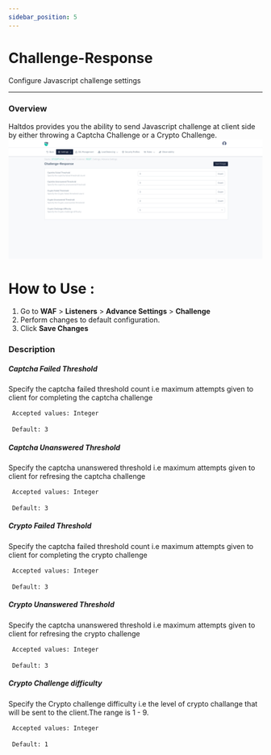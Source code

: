 ```yaml
---
sidebar_position: 5
---
```

# Challenge-Response
Configure Javascript challenge settings

---

### Overview 
Haltdos provides you the ability to send Javascript challenge at client side by either throwing a Captcha Challenge or a Crypto
Challenge.
![Challenge](/img/waf/v8/docs/challenge.png)

# How to Use :
1. Go to **WAF** > **Listeners** > **Advance Settings** > **Challenge**
2. Perform changes to default configuration. 
3. Click **Save Changes**
    

### Description 

##### **Captcha Failed Threshold**

Specify the captcha failed threshold count i.e maximum attempts given to client for completing the captcha challenge

     Accepted values: Integer

     Default: 3 

##### **Captcha Unanswered Threshold**

Specify the captcha unanswered threshold i.e maximum attempts given to client for refresing the captcha challenge

     Accepted values: Integer

     Default: 3 

##### **Crypto Failed Threshold**

Specify the captcha failed threshold count i.e maximum attempts given to client for completing the crypto challenge

     Accepted values: Integer

     Default: 3 

##### **Crypto Unanswered Threshold**

Specify the captcha unanswered threshold i.e maximum attempts given to client for refresing the crypto challenge

     Accepted values: Integer

     Default: 3 

##### **Crypto Challenge difficulty**

Specify the Crypto challenge difficulty i.e the level of crypto challange that will be sent to the client.The range is 1 - 9.

     Accepted values: Integer

     Default: 1


